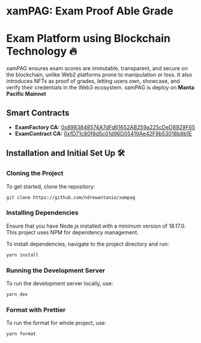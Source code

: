 # xamPAG: Exam Proof Able Grade

# Exam Platform using Blockchain Technology  🔥

xamPAG ensures exam scores are immutable, transparent, and secure on the blockchain, unlike Web2 platforms prone to manipulation or loss. It also introduces NFTs as proof of grades, letting users own, showcase, and verify their credentials in the Web3 ecosystem. xamPAG is deploy on **Manta Pacific Mainnet**

## Smart Contracts

- **ExamFactory CA:** [0x8983848574A7dFd61652AB259a225cDeD8929F65](https://pacific-explorer.manta.network/address/0x8983848574A7dFd61652AB259a225cDeD8929F65)  
- **ExamContract CA:** [0xfD71c80f8d5c01d96D05419Ae42F9b53018b8b1E](https://pacific-explorer.manta.network/address/0xfD71c80f8d5c01d96D05419Ae42F9b53018b8b1E)


## Installation and Initial Set Up 🛠️

### Cloning the Project

To get started, clone the repository:

```sh
git clone https://github.com/ndrewantonio/xampag
```

### Installing Dependencies

Ensure that you have Node.js installed with a minimum version of 18.17.0. This project uses NPM for dependency management.

To install dependencies, navigate to the project directory and run:

```sh
yarn install

```

### Running the Development Server

To run the development server locally, use:

```sh
yarn dev

```

### Format with Prettier

To run the format for whole project, use:

```sh
yarn format

```
